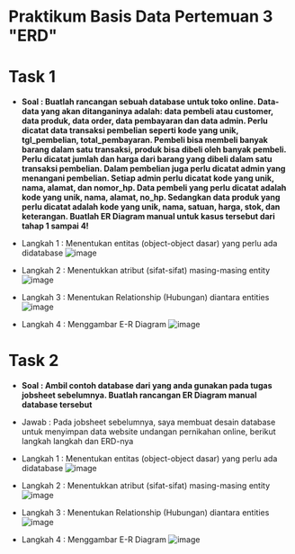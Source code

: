 # Praktikum Basis Data Pertemuan 3 "ERD"

# Task 1

- **Soal : Buatlah rancangan sebuah database untuk toko online. Data-data yang akan ditanganinya adalah: data pembeli atau customer, data produk, data order, data pembayaran dan data admin. Perlu dicatat data transaksi pembelian seperti kode yang unik, tgl_pembelian, total_pembayaran. Pembeli bisa membeli banyak barang dalam satu transaksi, produk bisa dibeli oleh banyak pembeli. Perlu dicatat jumlah dan harga dari barang yang dibeli dalam satu transaksi pembelian. Dalam pembelian juga perlu dicatat admin yang menangani pembelian. Setiap admin perlu dicatat kode yang unik, nama, alamat, dan nomor_hp. Data pembeli yang perlu dicatat adalah kode yang unik, nama, alamat, no_hp. Sedangkan data produk yang perlu dicatat adalah kode yang unik, nama, satuan, harga, stok, dan keterangan. Buatlah ER Diagram manual untuk kasus tersebut dari tahap 1 sampai 4!**

- Langkah 1 : Menentukan entitas (object-object dasar) yang perlu ada didatabase
  ![image](https://github.com/rafaxputra/learn_phpmyadmin/assets/75997309/890c5b16-9229-4d57-b0bb-b7aa7a1b6a6d)

  
- Langkah 2 : Menentukkan atribut (sifat-sifat) masing-masing entity
  ![image](https://github.com/rafaxputra/learn_phpmyadmin/assets/75997309/989428df-ad53-4af9-ae52-c23d6d7a0abe)

  
- Langkah 3 : Menentukan Relationship (Hubungan) diantara entities
  ![image](https://github.com/rafaxputra/learn_phpmyadmin/assets/75997309/c10f37b0-3e1b-46d7-ba17-ca5376c9fad2)

  
- Langkah 4 : Menggambar E-R Diagram
  ![image](https://github.com/rafaxputra/learn_phpmyadmin/assets/75997309/740bad26-c0f3-4c00-9811-21edd356a7be)


# Task 2

- **Soal : Ambil contoh database dari yang anda gunakan pada tugas jobsheet sebelumnya. Buatlah rancangan ER Diagram manual database tersebut**
- Jawab : Pada jobsheet sebelumnya, saya membuat desain database untuk menyimpan data website undangan pernikahan online, berikut langkah langkah dan ERD-nya

- Langkah 1 : Menentukan entitas (object-object dasar) yang perlu ada didatabase
 ![image](https://github.com/rafaxputra/learn_phpmyadmin/assets/75997309/b15b51f6-0ed0-438c-bc30-8e1ccffd4eb2)
  
- Langkah 2 : Menentukkan atribut (sifat-sifat) masing-masing entity
 ![image](https://github.com/rafaxputra/learn_phpmyadmin/assets/75997309/bc4ce119-62df-467b-9e70-08f1c9b98de2)


- Langkah 3 : Menentukan Relationship (Hubungan) diantara entities
  ![image](https://github.com/rafaxputra/learn_phpmyadmin/assets/75997309/1f0b575d-a3d4-40f3-9934-a6e077a1b378)


- Langkah 4 : Menggambar E-R Diagram
 ![image](https://github.com/rafaxputra/learn_phpmyadmin/assets/75997309/8fede517-b249-418e-88aa-b500e5e87901)
